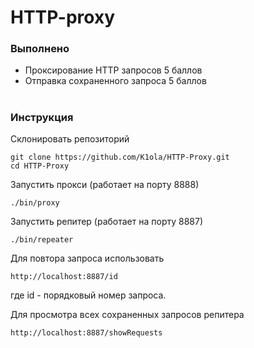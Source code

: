 # HTTP-proxy

### Выполнено

- Проксирование HTTP запросов 5 баллов
- Отправка сохраненного запроса 5 баллов

#

### Инструкция

Склонировать репозиторий

```
git clone https://github.com/K1ola/HTTP-Proxy.git
cd HTTP-Proxy 
```

Запустить прокси (работает на порту 8888)
```
./bin/proxy
```
Запустить репитер (работает на порту 8887)
```
./bin/repeater 
```
Для повтора запроса использовать
```
http://localhost:8887/id
```
где id - порядковый номер запроса.

Для просмотра всех сохраненных запросов репитера
```
http://localhost:8887/showRequests
```



